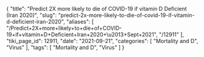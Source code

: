 {
    "title": "Predict 2X more likely to die of COVID-19 if vitamin D Deficient (Iran 2020)",
    "slug": "predict-2x-more-likely-to-die-of-covid-19-if-vitamin-d-deficient-iran-2020",
    "aliases": [
        "/Predict+2X+more+likely+to+die+of+COVID-19+if+vitamin+D+Deficient+Iran+2020+\u2013+Sept+2021",
        "/12911"
    ],
    "tiki_page_id": 12911,
    "date": "2021-09-21",
    "categories": [
        "Mortality and D",
        "Virus"
    ],
    "tags": [
        "Mortality and D",
        "Virus"
    ]
}